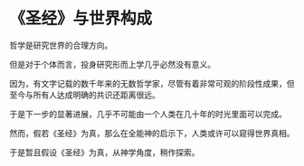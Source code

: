 # 《圣经》与世界构成

哲学是研究世界的合理方向。

但是对于个体而言，投身研究形而上学几乎必然没有意义。

因为，有文字记载的数千年来的无数哲学家，尽管有着非常可观的阶段性成果，但至今与所有人达成明确的共识还距离很远。

于是下一步的显著进展，几乎不可能由一个人类在几十年的时光里面可以完成。

然而，假若《圣经》为真，那么在全能神的启示下，人类或许可以窥得世界真相。

于是暂且假设《圣经》为真，从神学角度，稍作探索。
